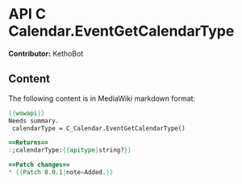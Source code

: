 # API C Calendar.EventGetCalendarType

**Contributor:** KethoBot

## Content

The following content is in MediaWiki markdown format:

```mediawiki
{{wowapi}}
Needs summary.
 calendarType = C_Calendar.EventGetCalendarType()

==Returns==
:;calendarType:{{apitype|string?}}

==Patch changes==
* {{Patch 8.0.1|note=Added.}}
```